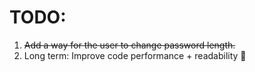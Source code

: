 # TODO:
1. ~~Add a way for the user to change password length.~~
2. Long term: Improve code performance + readability :troll: